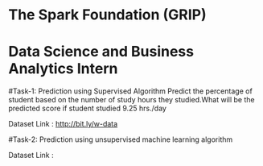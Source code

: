 # The Spark Foundation (GRIP) 
# Data Science and Business Analytics Intern

#Task-1: Prediction using Supervised Algorithm
Predict the percentage of student based on the number of study hours they studied.What will be the predicted score if student studied 9.25 hrs./day

Dataset Link : http://bit.ly/w-data

#Task-2: Prediction using unsupervised machine learning algorithm

Dataset Link :  
